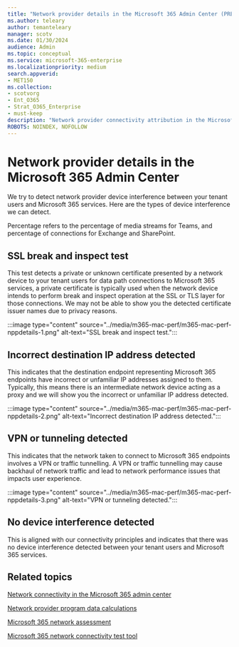 ```yaml
---
title: "Network provider details in the Microsoft 365 Admin Center (PREVIEW)"
ms.author: teleary
author: temanteleary
manager: scotv
ms.date: 01/30/2024
audience: Admin
ms.topic: conceptual
ms.service: microsoft-365-enterprise
ms.localizationpriority: medium
search.appverid:
- MET150
ms.collection:
- scotvorg
- Ent_O365
- Strat_O365_Enterprise
- must-keep
description: "Network provider connectivity attribution in the Microsoft 365 Admin Center"
ROBOTS: NOINDEX, NOFOLLOW
---
```


# Network provider details in the Microsoft 365 Admin Center

We try to detect network provider device interference between your tenant users and Microsoft 365 services. Here are the types of device interference we can detect.

Percentage refers to the percentage of media streams for Teams, and percentage of connections for Exchange and SharePoint.

## SSL break and inspect test

This test detects a private or unknown certificate presented by a network device to your tenant users for data path connections to Microsoft 365 services, a private certificate is typically used when the network device intends to perform break and inspect operation at the SSL or TLS layer for those connections. We may not be able to show you the detected certificate issuer names due to privacy reasons.

:::image type="content" source="../media/m365-mac-perf/m365-mac-perf-nppdetails-1.png" alt-text="SSL break and inspect test.":::

## Incorrect destination IP address detected

This indicates that the destination endpoint representing Microsoft 365 endpoints have incorrect or unfamiliar IP addresses assigned to them. Typically, this means there is an intermediate network device acting as a proxy and we will show you the incorrect or unfamiliar IP address detected.

:::image type="content" source="../media/m365-mac-perf/m365-mac-perf-nppdetails-2.png" alt-text="Incorrect destination IP address detected.":::

## VPN or tunneling detected

This indicates that the network taken to connect to Microsoft 365 endpoints involves a VPN or traffic tunnelling. A VPN or traffic tunnelling may cause backhaul of network traffic and lead to network performance issues that impacts user experience.

:::image type="content" source="../media/m365-mac-perf/m365-mac-perf-nppdetails-3.png" alt-text="VPN or tunneling detected.":::

## No device interference detected

This is aligned with our connectivity principles and indicates that there was no device interference detected between your tenant users and Microsoft 365 services.

## Related topics

[Network connectivity in the Microsoft 365 admin center](office-365-network-mac-perf-overview.md)

[Network provider program data calculations](office-365-network-mac-perf-nppdata.md)

[Microsoft 365 network assessment](office-365-network-mac-perf-score.md)

[Microsoft 365 network connectivity test tool](office-365-network-mac-perf-onboarding-tool.md)
